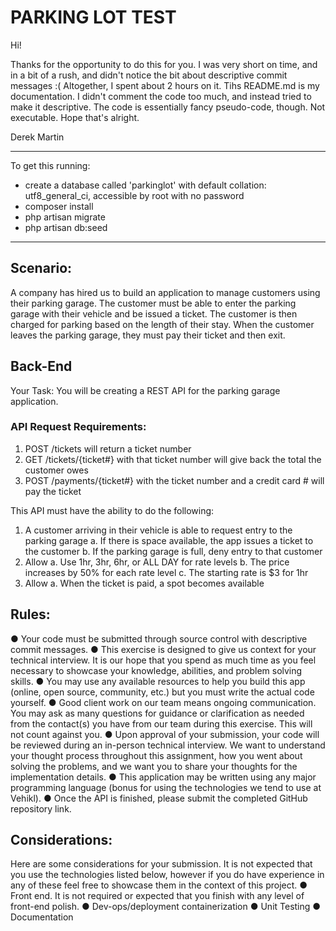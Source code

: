 # PARKING LOT TEST

Hi!

Thanks for the opportunity to do this for you.
I was very short on time, and in a bit of a rush, and didn't notice the bit about descriptive commit messages :(
Altogether, I spent about 2 hours on it.
Tihs README.md is my documentation. I didn't comment the code too much, and instead tried to make it descriptive.
The code is essentially fancy pseudo-code, though. Not executable.
Hope that's alright.

Derek Martin

------------
To get this running:
- create a database called 'parkinglot' with default collation: utf8_general_ci, accessible by root with no password
- composer install
- php artisan migrate
- php artisan db:seed

------------

## Scenario:

A company has hired us to build an application to manage customers using their parking garage. 
The customer must be able to enter the parking garage with their vehicle and be issued a ticket. 
The customer is then charged for parking based on the length of their stay. 
When the customer leaves the parking garage, they must pay their ticket and then exit.

## Back-End

Your Task: ​You will be creating a REST API for the parking garage application. 

### API Request Requirements:

1. POST /tickets will return a ticket number
2. GET /tickets/{ticket#} with that ticket number will give back the total the customer owes
3. POST /payments/{ticket#} with the ticket number and a credit card # will pay the ticket

This API ​must​ have the ability to do the following:
1. A customer arriving in their vehicle is able to request entry to the parking garage
    a. If there is space available, the app issues a ticket to the customer
    b. If the parking garage is full, deny entry to that customer
2. Allow 
    a. Use 1hr, 3hr, 6hr, or ALL DAY for rate levels 
    b. The price increases by 50% for each rate level
    c. The starting rate is $3 for 1hr
3. Allow 
    a. When the ticket is paid, a spot becomes available
    
## Rules:

● Your code must be submitted through source control with descriptive commit messages.
● This exercise is designed to give us context for your technical interview. It is our hope
    that you spend as much time as you feel necessary to showcase your knowledge,
    abilities, and problem solving skills.
● You may use any available resources to help you build this app (online, open source,
    community, etc.) but you must write the actual code yourself.
● Good client work on our team means ongoing communication. You may ask as many questions for guidance or clarification as needed from the contact(s) you have from our team during this exercise. This will not count against you.
● Upon approval of your submission, your code will be reviewed during an in-person technical interview. We want to understand your thought process throughout this assignment, how you went about solving the problems, and we want you to share your thoughts for the implementation details.
● This application may be written using any major programming language (bonus for using the technologies we tend to use at Vehikl).
● Once the API is finished, please submit the completed GitHub repository link.

## Considerations:

Here are some considerations for your submission. It is not expected that you use the technologies listed below, however if you do have experience in any of these feel free to showcase them in the context of this project.
● Front end. It is not required or expected that you finish with any level of front-end polish.
● Dev-ops/deployment containerization
● Unit Testing
● Documentation